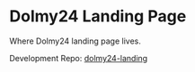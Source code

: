 # Dolmy24 Landing Page

Where Dolmy24 landing page lives.

Development Repo: [dolmy24-landing](https://github.com/gioretti/dolmy24-landing)
